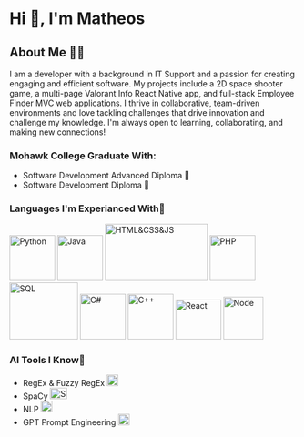# Hi 👋, I'm Matheos

## About Me 👨‍💻
I am a developer with a background in IT Support and a passion for creating engaging and efficient software.
My projects include a 2D space shooter game, a multi-page Valorant Info React Native app, and full-stack Employee Finder MVC web applications.
I thrive in collaborative, team-driven environments and love tackling challenges that drive innovation and challenge my knowledge.
I'm always open to learning, collaborating, and making new connections!

### Mohawk College Graduate With:
-  Software Development Advanced Diploma 📜
-  Software Development Diploma 📃

### Languages I'm Experianced With💬
<img src="https://github.com/user-attachments/assets/5f2d8771-7220-4d2a-971e-e88487d4262f" alt="Python" width="80" height="80">
<img src="https://github.com/user-attachments/assets/3b50f80d-98db-4f08-9d09-0386b47ea740" alt="Java" width="80" height="80">
<img src="https://github.com/user-attachments/assets/b0974a57-3728-497e-b80c-4fb6ecea2f91" alt="HTML&CSS&JS" width="180" height="100">
<img src="https://github.com/user-attachments/assets/306a66a8-63ce-479b-9b27-e437e55d705b" alt="PHP" width="80" height="80">
<img src="https://github.com/user-attachments/assets/f7f4bbef-175e-4ee0-8060-6f1c73f7b6ff" alt="SQL" width="120" height="100">
<img src="https://github.com/user-attachments/assets/dfbd18a5-249e-466a-ab33-b4caf1d5f9d5" alt="C#" width="80" height="80">
<img src="https://github.com/user-attachments/assets/e42be89d-ac0d-4f2e-8f5d-2b754f2c2098" alt="C++" width="80" height="80">
<img src="https://github.com/user-attachments/assets/1f40726b-ecbb-43ff-9967-4d13c9b1e8f5" alt="React" width="80" height="70">
<img src="https://github.com/user-attachments/assets/d7dea73f-a9c1-4dda-acb5-9a07d75a0527" alt="Node" width="70" height="75">


### AI Tools I Know🤖
-  RegEx & Fuzzy RegEx  <img src="https://github.com/user-attachments/assets/569ce43f-91f6-47a5-bb6e-ff8b287dec7f" alt="Python" width="20" height="20">
-  SpaCy  <img src="https://github.com/user-attachments/assets/b0d51d03-6b67-44e5-871e-a2de5933bb2a" alt="SpaCy" width="30" height="20">
-  NLP  <img src="https://github.com/user-attachments/assets/45a9eacd-73b4-4635-afe0-d32e17e70017" alt="NLP" width="20" height="20">
-  GPT Prompt Engineering  <img src="https://github.com/user-attachments/assets/2b1a34ce-188e-40eb-8c4d-13b1d847cb5a" alt="GPT" width="20" height="20">



